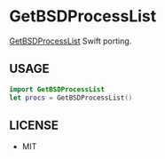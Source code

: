 # GetBSDProcessList

[GetBSDProcessList](https://developer.apple.com/legacy/library/qa/qa2001/qa1123.html) Swift porting.

## USAGE

```swift
import GetBSDProcessList
let procs = GetBSDProcessList()
```

## LICENSE

* MIT

